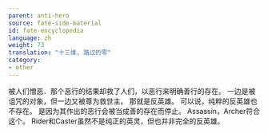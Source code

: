 ```yaml
---
parent: anti-hero
source: fate-side-material
id: fate-encyclopedia
language: zh
weight: 73
translation: "十三维, 路过的零"
category:
- other
---
```


被人们憎恶．那个恶行的结果却救了人们，以恶行来明确善行的存在。
一边是被诅咒的对象，但一边又被尊为救世主。
那就是反英雄。
可以说，纯粹的反英雄也不存在。
是因为其作出的恶行会被当成善的存在而停止。
Assassin，Archer符合这个。
Rider和Caster虽然不是纯正的英灵，但也并非完全的反英雄。
